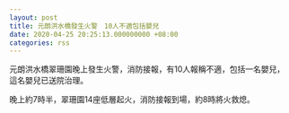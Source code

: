 ```yaml
---
layout: post
title: 元朗洪水橋發生火警　10人不適包括嬰兒
date: 2020-04-25 20:25:13.000000000 +08:00
categories: rss
---
```


元朗洪水橋翠珊園晚上發生火警，消防接報，有10人報稱不適，包括一名嬰兒，這名嬰兒已送院治理。

晚上約7時半，翠珊園14座低層起火，消防接報到場，約8時將火救熄。
